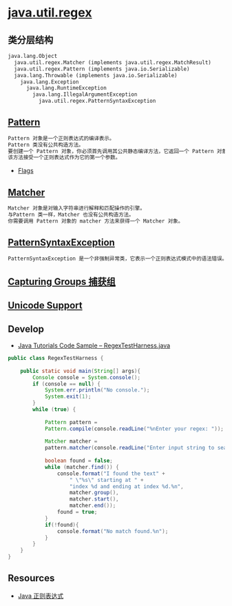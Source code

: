 # [java.util.regex](https://docs.oracle.com/javase/tutorial/essential/regex/index.html)
## 类分层结构
```md
java.lang.Object
  java.util.regex.Matcher (implements java.util.regex.MatchResult)
  java.util.regex.Pattern (implements java.io.Serializable)
  java.lang.Throwable (implements java.io.Serializable)
    java.lang.Exception
      java.lang.RuntimeException
        java.lang.IllegalArgumentException
          java.util.regex.PatternSyntaxException
```
## [Pattern](Pattern.md)
```md
Pattern 对象是一个正则表达式的编译表示。
Pattern 类没有公共构造方法。
要创建一个 Pattern 对象，你必须首先调用其公共静态编译方法，它返回一个 Pattern 对象。
该方法接受一个正则表达式作为它的第一个参数。
```
* [Flags](Flags.md)

## [Matcher](Matcher.md)
```md
Matcher 对象是对输入字符串进行解释和匹配操作的引擎。
与Pattern 类一样，Matcher 也没有公共构造方法。
你需要调用 Pattern 对象的 matcher 方法来获得一个 Matcher 对象。
```
## [PatternSyntaxException](https://docs.oracle.com/javase/tutorial/essential/regex/pse.html)
```md
PatternSyntaxException 是一个非强制异常类，它表示一个正则表达式模式中的语法错误。
```

## [Capturing Groups 捕获组](https://docs.oracle.com/javase/tutorial/essential/regex/groups.html)

## [Unicode Support](https://docs.oracle.com/javase/tutorial/essential/regex/unicode.html)

## Develop
* [Java Tutorials Code Sample – RegexTestHarness.java](https://docs.oracle.com/javase/tutorial/displayCode.html?code=https://docs.oracle.com/javase/tutorial/essential/regex/examples/RegexTestHarness.java)
```java
public class RegexTestHarness {
 
    public static void main(String[] args){
        Console console = System.console();
        if (console == null) {
            System.err.println("No console.");
            System.exit(1);
        }
        while (true) {
 
            Pattern pattern = 
            Pattern.compile(console.readLine("%nEnter your regex: "));
 
            Matcher matcher = 
            pattern.matcher(console.readLine("Enter input string to search: "));
 
            boolean found = false;
            while (matcher.find()) {
                console.format("I found the text" +
                    " \"%s\" starting at " +
                    "index %d and ending at index %d.%n",
                    matcher.group(),
                    matcher.start(),
                    matcher.end());
                found = true;
            }
            if(!found){
                console.format("No match found.%n");
            }
        }
    }
}

```

## Resources
* [Java 正则表达式](http://www.runoob.com/java/java-regular-expressions.html)